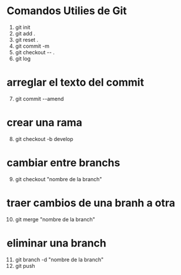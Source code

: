 # Comandos Utilies de Git
1. git init
2. git add .
3. git reset .
4. git commit -m
5. git checkout -- .
6. git log
# arreglar el texto del commit
7. git commit --amend
# crear una rama
8. git checkout -b develop
# cambiar entre branchs
9. git checkout  "nombre de la branch"
# traer cambios de una branh a otra 
10. git merge "nombre de la branch"
# eliminar una branch 
11. git branch -d "nombre de la branch"
12. git push